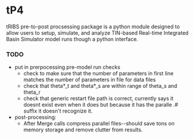 # tP4
tRIBS pre-to-post procsessing package is a python module designed to allow users to setup, simulate, and analyze TIN-based Real-time Integrated Basin Simulator model runs though a python interface. 

### TODO
- put in prerpocessing pre-model run checks
  * check to make sure that the number of parameters in first line matches the number of parameters in file for data files
  * check that theta*_t and theta*_s are within range of theta_s and theta_r
  * check that generic restart file path is correct, currently says it doesnt exist even when it does but because it has the paralle .# suffix it doesn't recognize it.
- post-processing:
  * After Merge calls compress parallel files--should save tons on memory storage and remove clutter from results.
